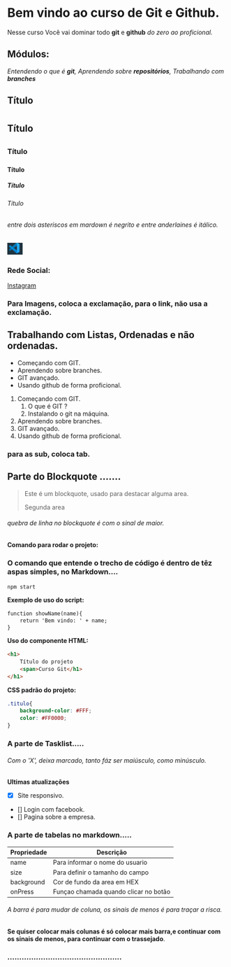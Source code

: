 # Bem vindo ao curso de Git e Github.
Nesse curso Você vai dominar todo **git** e **github** _do zero ao proficional._

## Módulos: 
_Entendendo o que é **git**, Aprendendo sobre **repositórios**, Trabalhando com **branches**_

## Título <h1>

## Título <h2>

### Título <h3>

#### Título <h4>

##### Título <h5>

###### Título <h6>


###### entre dois asteriscos em mardown é negrito e entre anderlaines é itálico.

![Colocando imagem com MarkDown](/imagens/imagem_vsCode.PNG)

### Rede Social:
[Instagram](https://instagram.com/flamengo)

### Para Imagens, coloca a exclamação, para o link, não usa a exclamação.

## Trabalhando com Listas, Ordenadas e não ordenadas.

* Começando com GIT.
* Aprendendo sobre branches.
* GIT avançado.
* Usando github de forma proficional.


1. Começando com GIT.
    1. O que é GIT ?
    2. Instalando o git na máquina.
2. Aprendendo sobre branches.
3. GIT avançado.
4. Usando github de forma proficional.

### para as sub, coloca tab.


## Parte do Blockquote .......

>Este é um blockquote, usado para destacar alguma area.
>
>Segunda area 

###### quebra de linha no blockquote é com o sinal de maior.

**Comando para rodar o projeto:**
### O comando que entende o trecho de código é dentro de têz aspas simples, no Markdown....

```
npm start
```

**Exemplo de uso do script:**

```Js
function showName(name){
    return 'Bem vindo: ' + name;
}
```

**Uso do componente HTML:**
```html
<h1>
    Título do projeto
    <span>Curso Git</h1>
</h1>
```

**CSS padrão do projeto:**
```css
.titulo{
    background-color: #FFF;
    color: #FF0000;
}
```

### A parte de Tasklist.....
###### Com o 'X', deixa marcado, tanto fáz ser maiúsculo, como minúsculo.

**Ultimas atualizações**
- [x] Site responsivo.
- [] Login com facebook.
- [] Pagina sobre a empresa.

### A parte de tabelas no markdown.....

Propriedade | Descrição
----------- | ---------
name | Para informar o nome do usuario
size | Para definir o tamanho do campo
background | Cor de fundo da area em HEX
onPress | Funçao chamada quando clicar no botão
###### A barra é para mudar de coluna, os sinais de menos é para traçar a risca.

**Se quiser colocar mais colunas é só colocar mais barra,e continuar com os sinais de menos, para continuar com o trassejado**.
### ................................................
















